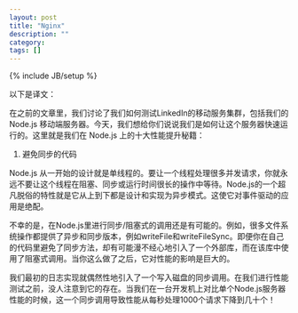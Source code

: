 ```yaml
---
layout: post
title: "Nginx"
description: ""
category: 
tags: []
---
```

{% include JB/setup %}

以下是译文：

在之前的文章里，我们讨论了我们如何测试LinkedIn的移动服务集群，包括我们的 Node.js 移动端服务器。今天，我们想给你们说说我们是如何让这个服务器快速运行的。这里就是我们在 Node.js 上的十大性能提升秘籍：

1. 避免同步的代码

Node.js 从一开始的设计就是单线程的。要让一个线程处理很多并发请求，你就永远不要让这个线程在阻塞、同步或运行时间很长的操作中等待。Node.js的一个超凡脱俗的特性就是它从上到下都是设计和实现为异步模式。这使它对事件驱动的应用是绝配。

不幸的是，在Node.js里进行同步/阻塞式的调用还是有可能的。例如，很多文件系统操作都提供了异步和同步版本，例如writeFile和writeFileSync。即便你在自己的代码里避免了同步方法，却有可能漫不经心地引入了一个外部库，而在该库中使用了阻塞式调用。当你这么做了之后，它对性能的影响是巨大的。

我们最初的日志实现就偶然性地引入了一个写入磁盘的同步调用。在我们进行性能测试之前，没人注意到它的存在。当我们在一台开发机上对比单个Node.js服务器性能的时候，这一个同步调用导致性能从每秒处理1000个请求下降到几十个！